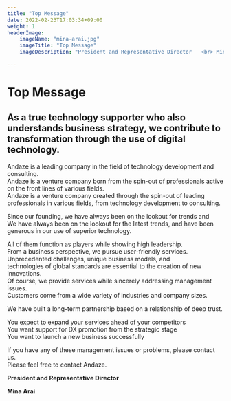 ```yaml
---
title: "Top Message"
date: 2022-02-23T17:03:34+09:00
weight: 1
headerImage:
    imageName: "mina-arai.jpg"
    imageTitle: "Top Message"
    imageDescription: "President and Representative Director   <br> Mina Arai"
 
---
```


# Top Message
## As a true technology supporter who also understands business strategy, we contribute to transformation through the use of digital technology.
Andaze is a leading company in the field of technology development and consulting.  
Andaze is a venture company born from the spin-out of professionals active on the front lines of various fields.  
Andaze is a venture company created through the spin-out of leading professionals in various fields, from technology development to consulting.

Since our founding, we have always been on the lookout for trends and  
We have always been on the lookout for the latest trends, and have been generous in our use of superior technology.  

All of them function as players while showing high leadership.  
From a business perspective, we pursue user-friendly services.  
Unprecedented challenges, unique business models, and  
technologies of global standards are essential to the creation of new innovations.  
Of course, we provide services while sincerely addressing management issues.  
Customers come from a wide variety of industries and company sizes.

We have built a long-term partnership based on a relationship of deep trust.

You expect to expand your services ahead of your competitors  
You want support for DX promotion from the strategic stage  
You want to launch a new business successfully  

If you have any of these management issues or problems, please contact us.  
Please feel free to contact Andaze.    

**President and Representative Director** 

**Mina Arai**

<!-- ### About Us TOP  -->

<!-- Andaze has three mottos that have been important to us since our founding.

**1. Proposal of systems with high introduction effect**

Our mission is to help our clients strengthen their business. We propose systems that have a good reputation and are highly effective in their implementation, reaching even the management level, based on our experience in a wide range of industries and a wealth of solutions.

**2. Manufacturing with the future in mind**

The world is full of wonderful IT products. However, have you ever had to worry about maintenance fees, version upgrades, and compatibility after your system has been installed? We shape the system from the perspective of both the "system owner" who invests in the system and the "user" who operates the system in the field, with an eye toward future maintenance and operation.

**3. Global Curation**

Our technical team consists mainly of members from India and other countries. We continually gather technologies and concepts at a global level, utilize superior materials that have been verified, and assemble systems that allow users to "firmly experience" the value.

If as many people as possible could fully benefit from technology and innovation, work would become more interesting. We at Andaze will continue to work with you toward this goal. -->